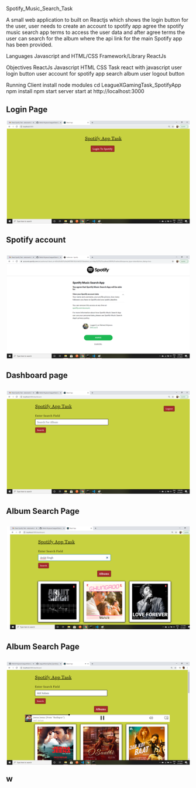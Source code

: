 Spotify_Music_Search_Task

A small web application to built on Reactjs  which shows the login button for the user, user needs to create an account to spotify app agree the spotify music search app terms to access the user data and after agree terms the user can search for the album where the api link for the main Spotify app has been provided. 

Languages Javascript and HTML/CSS
Framework/Library ReactJs

Objectives ReactJs Javascript HTML CSS Task 
react with javascript
user login button 
user account for spotify app
search album
user logout button

Running Client
install node modules
cd LeagueXGamingTask_SpotifyApp
npm install
npm start
server start at http://localhost:3000


<h2>Login Page</h2>
<p align="center">
     <img src="https://github.com/Wahid-Mujawar/LeagueXGamingTask_SpotifyApp/blob/master/src/snaps/loginpage.png" width="500px" />
</p>

<h2>Spotify account<h2>
<p align ="center">
     <img src="https://github.com/Wahid-Mujawar/LeagueXGamingTask_SpotifyApp/blob/master/src/snaps/spotifyaccount.png" width="500px" />
</p>     

<h2>Dashboard page<h2>
<p align="center">
     <img src="https://github.com/Wahid-Mujawar/LeagueXGamingTask_SpotifyApp/blob/master/src/snaps/dashboard.png" width="500px" />
</p>

<h2>Album Search Page<h2>
<p align="center">
     <img src="https://github.com/Wahid-Mujawar/LeagueXGamingTask_SpotifyApp/blob/master/src/snaps/albumsearch.png" width="500px" />
</p>

<h2>Album Search Page<h2>
<p align="center">
     <img src="https://github.com/Wahid-Mujawar/LeagueXGamingTask_SpotifyApp/blob/master/src/snaps/playingsong.png" width="500px" />
</p>w